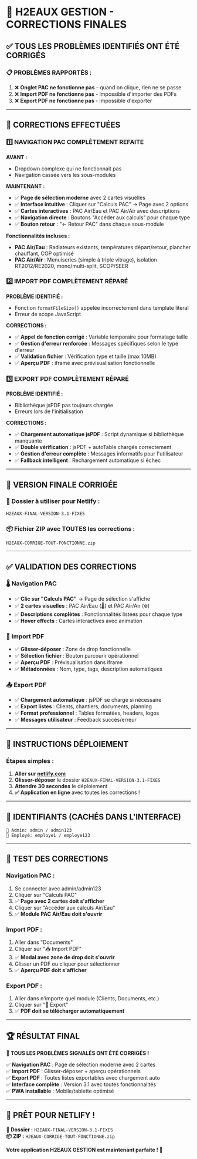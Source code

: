 # 🔧 H2EAUX GESTION - CORRECTIONS FINALES

## ✅ **TOUS LES PROBLÈMES IDENTIFIÉS ONT ÉTÉ CORRIGÉS**

### **📋 PROBLÈMES RAPPORTÉS :**
1. ❌ **Onglet PAC ne fonctionne pas** - quand on clique, rien ne se passe
2. ❌ **Import PDF ne fonctionne pas** - impossible d'importer des PDFs
3. ❌ **Export PDF ne fonctionne pas** - impossible d'exporter

---

## 🔧 **CORRECTIONS EFFECTUÉES**

### **1️⃣ NAVIGATION PAC COMPLÈTEMENT REFAITE**

**AVANT :**
- Dropdown complexe qui ne fonctionnait pas
- Navigation cassée vers les sous-modules

**MAINTENANT :**
- ✅ **Page de sélection moderne** avec 2 cartes visuelles
- ✅ **Interface intuitive** : Cliquer sur "Calculs PAC" → Page avec 2 options
- ✅ **Cartes interactives** : PAC Air/Eau et PAC Air/Air avec descriptions
- ✅ **Navigation directe** : Boutons "Accéder aux calculs" pour chaque type
- ✅ **Bouton retour** : "← Retour PAC" dans chaque sous-module

**Fonctionnalités incluses :**
- **PAC Air/Eau** : Radiateurs existants, températures départ/retour, plancher chauffant, COP optimisé
- **PAC Air/Air** : Menuiseries (simple à triple vitrage), isolation RT2012/RE2020, mono/multi-split, SCOP/SEER

### **2️⃣ IMPORT PDF COMPLÈTEMENT RÉPARÉ**

**PROBLÈME IDENTIFIÉ :**
- Fonction `formatFileSize()` appelée incorrectement dans template literal
- Erreur de scope JavaScript

**CORRECTIONS :**
- ✅ **Appel de fonction corrigé** : Variable temporaire pour formatage taille
- ✅ **Gestion d'erreur renforcée** : Messages spécifiques selon le type d'erreur
- ✅ **Validation fichier** : Vérification type et taille (max 10MB)
- ✅ **Aperçu PDF** : iframe avec prévisualisation fonctionnelle

### **3️⃣ EXPORT PDF COMPLÈTEMENT RÉPARÉ**

**PROBLÈME IDENTIFIÉ :**
- Bibliothèque jsPDF pas toujours chargée
- Erreurs lors de l'initialisation

**CORRECTIONS :**
- ✅ **Chargement automatique jsPDF** : Script dynamique si bibliothèque manquante
- ✅ **Double vérification** : jsPDF + autoTable chargés correctement
- ✅ **Gestion d'erreur complète** : Messages informatifs pour l'utilisateur
- ✅ **Fallback intelligent** : Rechargement automatique si échec

---

## 📁 **VERSION FINALE CORRIGÉE**

### **🎯 Dossier à utiliser pour Netlify :**
```
H2EAUX-FINAL-VERSION-3.1-FIXES
```

### **📦 Fichier ZIP avec TOUTES les corrections :**
```
H2EAUX-CORRIGE-TOUT-FONCTIONNE.zip
```

---

## ✅ **VALIDATION DES CORRECTIONS**

### **🌡️ Navigation PAC**
- ✅ **Clic sur "Calculs PAC"** → Page de sélection s'affiche
- ✅ **2 cartes visuelles** : PAC Air/Eau (🌡️) et PAC Air/Air (❄️)
- ✅ **Descriptions complètes** : Fonctionnalités listées pour chaque type
- ✅ **Hover effects** : Cartes interactives avec animation

### **📄 Import PDF**
- ✅ **Glisser-déposer** : Zone de drop fonctionnelle
- ✅ **Sélection fichier** : Bouton parcourir opérationnel
- ✅ **Aperçu PDF** : Prévisualisation dans iframe
- ✅ **Métadonnées** : Nom, type, tags, description automatiques

### **📤 Export PDF**
- ✅ **Chargement automatique** : jsPDF se charge si nécessaire
- ✅ **Export listes** : Clients, chantiers, documents, planning
- ✅ **Format professionnel** : Tables formatées, headers, logos
- ✅ **Messages utilisateur** : Feedback succès/erreur

---

## 🚀 **INSTRUCTIONS DÉPLOIEMENT**

### **Étapes simples :**
1. **Aller sur [netlify.com](https://netlify.com)**
2. **Glisser-déposer** le dossier `H2EAUX-FINAL-VERSION-3.1-FIXES`
3. **Attendre 30 secondes** le déploiement
4. **✅ Application en ligne** avec toutes les corrections !

---

## 🔐 **IDENTIFIANTS (CACHÉS DANS L'INTERFACE)**

```
👑 Admin: admin / admin123
👷 Employé: employe1 / employe123
```

---

## 🎯 **TEST DES CORRECTIONS**

### **Navigation PAC :**
1. Se connecter avec admin/admin123
2. Cliquer sur "Calculs PAC" 
3. ✅ **Page avec 2 cartes doit s'afficher**
4. Cliquer sur "Accéder aux calculs Air/Eau"
5. ✅ **Module PAC Air/Eau doit s'ouvrir**

### **Import PDF :**
1. Aller dans "Documents"
2. Cliquer sur "📥 Import PDF"
3. ✅ **Modal avec zone de drop doit s'ouvrir**
4. Glisser un PDF ou cliquer pour sélectionner
5. ✅ **Aperçu PDF doit s'afficher**

### **Export PDF :**
1. Aller dans n'importe quel module (Clients, Documents, etc.)
2. Cliquer sur "📄 Export"
3. ✅ **PDF doit se télécharger automatiquement**

---

## 🏆 **RÉSULTAT FINAL**

**🎉 TOUS LES PROBLÈMES SIGNALÉS ONT ÉTÉ CORRIGÉS !**

✅ **Navigation PAC** : Page de sélection moderne avec 2 cartes  
✅ **Import PDF** : Glisser-déposer + aperçu opérationnels  
✅ **Export PDF** : Toutes listes exportables avec chargement auto  
✅ **Interface complète** : Version 3.1 avec toutes fonctionnalités  
✅ **PWA installable** : Mobile/tablette optimisé  

---

## 🚀 **PRÊT POUR NETLIFY !**

**📁 Dossier :** `H2EAUX-FINAL-VERSION-3.1-FIXES`  
**📦 ZIP :** `H2EAUX-CORRIGE-TOUT-FONCTIONNE.zip`  

**Votre application H2EAUX GESTION est maintenant parfaite ! 🎯**